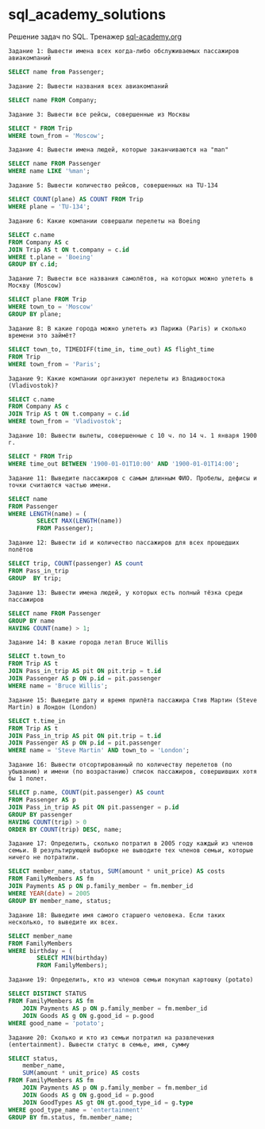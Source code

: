 # sql_academy_solutions

Решение задач по SQL. Тренажер [sql-academy.org](https://sql-academy.org/ru/trainer)

`Задание 1: Вывести имена всех когда-либо обслуживаемых пассажиров авиакомпаний`
```sql
SELECT name from Passenger;
```

`Задание 2: Вывести названия всеx авиакомпаний`
```sql
SELECT name FROM Company;
```

`Задание 3: Вывести все рейсы, совершенные из Москвы`
```sql
SELECT * FROM Trip 
WHERE town_from = 'Moscow';
```

`Задание 4: Вывести имена людей, которые заканчиваются на "man"`
```sql
SELECT name FROM Passenger
WHERE name LIKE '%man';
```

`Задание 5: Вывести количество рейсов, совершенных на TU-134`
```sql
SELECT COUNT(plane) AS COUNT FROM Trip
WHERE plane = 'TU-134';
```

`Задание 6: Какие компании совершали перелеты на Boeing`
```sql
SELECT c.name
FROM Company AS c 
JOIN Trip AS t ON t.company = c.id
WHERE t.plane = 'Boeing'
GROUP BY c.id;
```

`Задание 7: Вывести все названия самолётов, на которых можно улететь в Москву (Moscow)`
```sql
SELECT plane FROM Trip
WHERE town_to = 'Moscow'
GROUP BY plane;
```

`Задание 8: В какие города можно улететь из Парижа (Paris) и сколько времени это займёт?`
```sql
SELECT town_to, TIMEDIFF(time_in, time_out) AS flight_time
FROM Trip
WHERE town_from = 'Paris';
```

`Задание 9: Какие компании организуют перелеты из Владивостока (Vladivostok)?`
```sql
SELECT c.name 
FROM Company AS c
JOIN Trip AS t ON t.company = c.id
WHERE town_from = 'Vladivostok';
```

`Задание 10: Вывести вылеты, совершенные с 10 ч. по 14 ч. 1 января 1900 г.`
```sql
SELECT * FROM Trip
WHERE time_out BETWEEN '1900-01-01T10:00' AND '1900-01-01T14:00';
```

`Задание 11: Выведите пассажиров с самым длинным ФИО. Пробелы, дефисы и точки считаются частью имени.`
```sql
SELECT name
FROM Passenger
WHERE LENGTH(name) = (
		SELECT MAX(LENGTH(name))
		FROM Passenger);
```

`Задание 12: Вывести id и количество пассажиров для всех прошедших полётов`
```sql
SELECT trip, COUNT(passenger) AS count
FROM Pass_in_trip
GROUP  BY trip;
```

`Задание 13: Вывести имена людей, у которых есть полный тёзка среди пассажиров`
```sql
SELECT name FROM Passenger
GROUP BY name
HAVING COUNT(name) > 1;
```

`Задание 14: В какие города летал Bruce Willis`
```sql
SELECT t.town_to 
FROM Trip AS t
JOIN Pass_in_trip AS pit ON pit.trip = t.id
JOIN Passenger AS p ON p.id = pit.passenger
WHERE name = 'Bruce Willis';
```

`Задание 15: Выведите дату и время прилёта пассажира Стив Мартин (Steve Martin) в Лондон (London)`
```sql
SELECT t.time_in
FROM Trip AS t
JOIN Pass_in_trip AS pit ON pit.trip = t.id
JOIN Passenger AS p ON p.id = pit.passenger
WHERE name = 'Steve Martin' AND town_to = 'London'; 
```

`Задание 16: Вывести отсортированный по количеству перелетов (по убыванию) и имени (по возрастанию) список пассажиров, совершивших хотя бы 1 полет.`
```sql
SELECT p.name, COUNT(pit.passenger) AS count
FROM Passenger AS p
JOIN Pass_in_trip AS pit ON pit.passenger = p.id
GROUP BY passenger
HAVING COUNT(trip) > 0
ORDER BY COUNT(trip) DESC, name;
```

`Задание 17: Определить, сколько потратил в 2005 году каждый из членов семьи. В результирующей выборке не выводите тех членов семьи, которые ничего не потратили.`
```sql
SELECT member_name, status, SUM(amount * unit_price) AS costs
FROM FamilyMembers AS fm
JOIN Payments AS p ON p.family_member = fm.member_id
WHERE YEAR(date) = 2005
GROUP BY member_name, status;
```

`Задание 18: Выведите имя самого старшего человека. Если таких несколько, то выведите их всех.`
```sql
SELECT member_name
FROM FamilyMembers
WHERE birthday = (
		SELECT MIN(birthday)
		FROM FamilyMembers);
```

`Задание 19: Определить, кто из членов семьи покупал картошку (potato)`
```sql
SELECT DISTINCT STATUS
FROM FamilyMembers AS fm
	JOIN Payments AS p ON p.family_member = fm.member_id
	JOIN Goods AS g ON g.good_id = p.good
WHERE good_name = 'potato';
```

`Задание 20: Сколько и кто из семьи потратил на развлечения (entertainment). Вывести статус в семье, имя, сумму`
```sql
SELECT status,
	member_name,
	SUM(amount * unit_price) AS costs
FROM FamilyMembers AS fm
	JOIN Payments AS p ON p.family_member = fm.member_id
	JOIN Goods AS g ON g.good_id = p.good
	JOIN GoodTypes AS gt ON gt.good_type_id = g.type
WHERE good_type_name = 'entertainment'
GROUP BY fm.status, fm.member_name;
```
